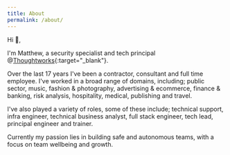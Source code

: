 ```yaml
---
title: About
permalink: /about/
---
```


Hi 👋,

I'm Matthew, a security specialist and tech principal @[Thoughtworks](https://www.thoughtworks.com/){:target="_blank"}.

Over the last 17 years I've been a contractor, consultant and full time employee. I've worked in a broad range of domains, including; public sector, music, fashion & photography, advertising & ecommerce, finance & banking, risk analysis, hospitality, medical, publishing and travel.

I've also played a variety of roles, some of these include; technical support, infra engineer, technical business analyst, full stack engineer, tech lead, principal engineer and trainer.

Currently my  passion lies in building safe and autonomous teams, with a focus on team wellbeing and growth.
